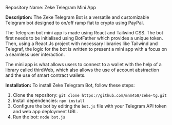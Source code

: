 Repository Name: Zeke Telegram Mini App

**Description:**
The Zeke Telegram Bot is a versatile and customizable Telegram bot designed to on/off ramp fiat to crypto using PayPal.

The Telegram bot mini app is made using React and Tailwind CSS. The bot first needs to be initialised using BotFather which provides a unique token. Then, using a React.Js project with necessary libraries like Tailwind and Telegraf, the logic for the bot is written to present a mini app with a focus on a seamless user interaction. 

The mini app is what allows users to connect to a wallet with the help of a library called thirdWeb, which also allows the use of account abstraction and the use of smart contract wallets.

**Installation:**
To install Zeke Telegram Bot, follow these steps:
1. Clone the repository: `git clone https://github.com/mnm458/zeke-tg.git`
2. Install dependencies: `npm install`
3. Configure the bot by editing the `bot.js` file with your Telegram API token and web app deployment URL.
4. Run the bot: `node bot.js`
